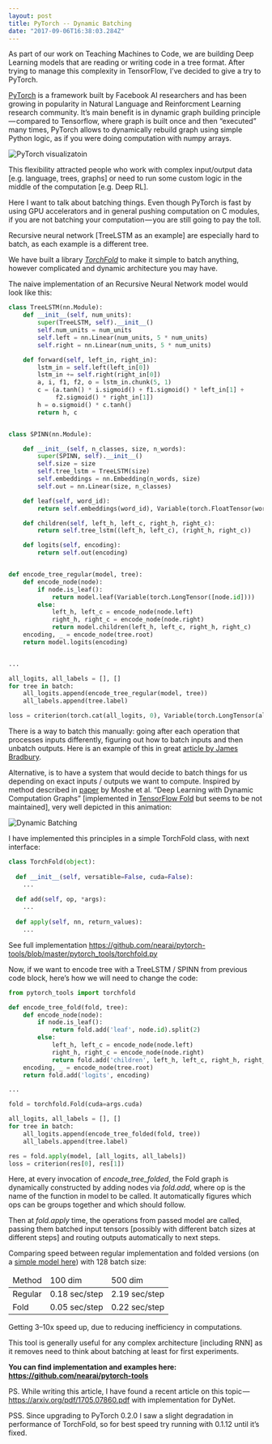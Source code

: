 ```yaml
---
layout: post
title: PyTorch -- Dynamic Batching
date: "2017-09-06T16:38:03.284Z"
---
```


As part of our work on Teaching Machines to Code, we are building Deep Learning models that are reading or writing code in a tree format. After trying to manage this complexity in TensorFlow, I’ve decided to give a try to PyTorch.

[PyTorch](http://pytorch.org) is a framework built by Facebook AI researchers and has been growing in popularity in Natural Language and Reinforcment Learning research community. It’s main benefit is in dynamic graph building principle — compared to Tensorflow, where graph is built once and then “executed” many times, PyTorch allows to dynamically rebuild graph using simple Python logic, as if you were doing computation with numpy arrays.

![PyTorch visualizatoin](https://cdn-images-1.medium.com/max/800/1*5PLIVNA5fIqEC8-kZ260KQ.gif)

This flexibility attracted people who work with complex input/output data [e.g. language, trees, graphs] or need to run some custom logic in the middle of the computation [e.g. Deep RL].

Here I want to talk about batching things. Even though PyTorch is fast by using GPU accelerators and in general pushing computation on C modules, if you are not batching your computation — you are still going to pay the toll.

Recursive neural network [TreeLSTM as an example] are especially hard to batch, as each example is a different tree.

We have built a library [*TorchFold*](https://github.com/nearai/pytorch-tools/blob/master/pytorch_tools/torchfold.py) to make it simple to batch anything, however complicated and dynamic architecture you may have.

<!--more-->

The naive implementation of an Recursive Neural Network model would look like this:

```python
class TreeLSTM(nn.Module):
    def __init__(self, num_units):
        super(TreeLSTM, self).__init__()
        self.num_units = num_units
        self.left = nn.Linear(num_units, 5 * num_units)
        self.right = nn.Linear(num_units, 5 * num_units)

    def forward(self, left_in, right_in):
        lstm_in = self.left(left_in[0])
        lstm_in += self.right(right_in[0])
        a, i, f1, f2, o = lstm_in.chunk(5, 1)
        c = (a.tanh() * i.sigmoid() + f1.sigmoid() * left_in[1] +
             f2.sigmoid() * right_in[1])
        h = o.sigmoid() * c.tanh()
        return h, c


class SPINN(nn.Module):

    def __init__(self, n_classes, size, n_words):
        super(SPINN, self).__init__()
        self.size = size
        self.tree_lstm = TreeLSTM(size)
        self.embeddings = nn.Embedding(n_words, size)
        self.out = nn.Linear(size, n_classes)

    def leaf(self, word_id):
        return self.embeddings(word_id), Variable(torch.FloatTensor(word_id.size()[0], self.size))

    def children(self, left_h, left_c, right_h, right_c):
        return self.tree_lstm((left_h, left_c), (right_h, right_c))

    def logits(self, encoding):
        return self.out(encoding)


def encode_tree_regular(model, tree):
    def encode_node(node):
        if node.is_leaf():
            return model.leaf(Variable(torch.LongTensor([node.id])))
        else:
            left_h, left_c = encode_node(node.left)
            right_h, right_c = encode_node(node.right)
            return model.children(left_h, left_c, right_h, right_c)
    encoding, _ = encode_node(tree.root)
    return model.logits(encoding)


...

all_logits, all_labels = [], []
for tree in batch:
    all_logits.append(encode_tree_regular(model, tree))
    all_labels.append(tree.label)

loss = criterion(torch.cat(all_logits, 0), Variable(torch.LongTensor(all_labels)))
```

There is a way to batch this manually: going after each operation that processes inputs differently, figuring out how to batch inputs and then unbatch outputs. Here is an example of this in great [article by James Bradbury](https://devblogs.nvidia.com/parallelforall/recursive-neural-networks-pytorch/).

Alternative, is to have a system that would decide to batch things for us depending on exact inputs / outputs we want to compute. Inspired by method described in [paper](https://arxiv.org/abs/1702.02181) by Moshe et al. 
“Deep Learning with Dynamic Computation Graphs” [implemented in [TensorFlow Fold](http://github.com/tensorflow/fold) but seems to be not maintained], very well depicted in this animation:

![Dynamic Batching](https://cdn-images-1.medium.com/max/800/1*DBx-ALOG4gSUb9dYNUhGRA.gif)

I have implemented this principles in a simple TorchFold class, with next interface:

```python
class TorchFold(object):
  
  def __init__(self, versatible=False, cuda=False):
    ...
    
  def add(self, op, *args):
    ...
    
  def apply(self, nn, return_values):
    ...
```

See full implementation https://github.com/nearai/pytorch-tools/blob/master/pytorch_tools/torchfold.py

Now, if we want to encode tree with a TreeLSTM / SPINN from previous code block, here’s how we will need to change the code:

```python
from pytorch_tools import torchfold

def encode_tree_fold(fold, tree):
    def encode_node(node):
        if node.is_leaf():
            return fold.add('leaf', node.id).split(2)
        else:
            left_h, left_c = encode_node(node.left)
            right_h, right_c = encode_node(node.right)
            return fold.add('children', left_h, left_c, right_h, right_c).split(2)
    encoding, _ = encode_node(tree.root)
    return fold.add('logits', encoding)

...

fold = torchfold.Fold(cuda=args.cuda)

all_logits, all_labels = [], []
for tree in batch:
    all_logits.append(encode_tree_folded(fold, tree))
    all_labels.append(tree.label)

res = fold.apply(model, [all_logits, all_labels])
loss = criterion(res[0], res[1])
```

Here, at every invocation of *encode_tree_folded*, the Fold graph is dynamically constructed by adding nodes via *fold.add*, 
where op is the name of the function in model to be called. It automatically figures which ops can be groups together and which should follow.

Then at *fold.apply* time, the operations from passed model are called, passing them batched input tensors [possibly with different batch sizes at different steps] and routing outputs automatically to next steps.

Comparing speed between regular implementation and folded versions (on a [simple model here](https://github.com/nearai/pytorch-tools/blob/master/examples/snli/spinn-example.py)) with 128 batch size:

<table class="table">
<thead><tr><td>Method</td><td>100 dim</td><td>500 dim</td></tr></thead>
<tbody>
  <tr><td>Regular</td><td>0.18 sec/step</td><td>2.19 sec/step</td></tr>
  <tr><td>Fold</td><td>0.05 sec/step</td><td>0.22 sec/step</td></tr>
</tbody>
</table>

Getting 3–10x speed up, due to reducing inefficiency in computations.

This tool is generally useful for any complex architecture [including RNN] as it removes need to think about batching at least for first experiments.

**You can find implementation and examples here: https://github.com/nearai/pytorch-tools**

PS. While writing this article, I have found a recent article on this topic — https://arxiv.org/pdf/1705.07860.pdf with implementation for DyNet.

PSS. Since upgrading to PyTorch 0.2.0 I saw a slight degradation in performance of TorchFold, so for best speed try running with 0.1.12 until it’s fixed.

